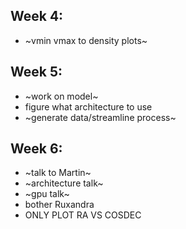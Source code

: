 ## Week 4:
- ~vmin vmax to density plots~
## Week 5:
- ~work on model~
- figure what architecture to use
- ~generate data/streamline process~
## Week 6:
- ~talk to Martin~
- ~architecture talk~
- ~gpu talk~
- bother Ruxandra
- ONLY PLOT RA VS COSDEC
